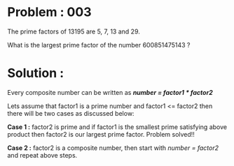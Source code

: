 # Problem : 003

The prime factors of 13195 are 5, 7, 13 and 29.

What is the largest prime factor of the number 600851475143 ?


# Solution :

Every composite number can be written as 
***number = factor1 * factor2***

Lets assume that factor1 is a prime number and factor1 <= factor2 then there will be two cases as discussed below:

**Case 1 :** factor2 is prime and if factor1 is the smallest prime satisfying above product then factor2 is our largest prime factor. Problem solved!!

**Case 2 :** factor2 is a composite number, then start with *number = factor2* and repeat above steps.


